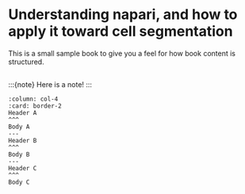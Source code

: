 # Understanding napari, and how to apply it toward cell segmentation

This is a small sample book to give you a feel for how book content is
structured.

##

:::{note}
Here is a note!
:::

````{panels}
:column: col-4
:card: border-2
Header A
^^^
Body A
---
Header B
^^^
Body B
---
Header C
^^^
Body C
````

##


